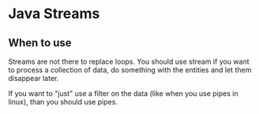 # Java Streams

## When to use

Streams are not there to replace loops. You should use stream if you want to process a collection of data, do something with the entities and let them disappear later.

If you want to "just" use a filter on the data (like when you use pipes in linux), than you should use pipes.

